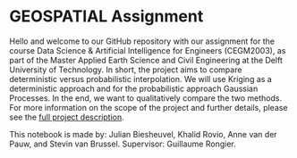 # GEOSPATIAL Assignment

Hello and welcome to our GitHub repository with our assignment for the course Data Science & Artificial Intelligence for Engineers (CEGM2003), as part of the Master Applied Earth Science and Civil Engineering at the Delft University of Technology. In short, the project aims to compare deterministic versus probabilistic interpolation. We will use Kriging as a deterministic approach and for the probabilistic approach Gaussian Processes. In the end, we want to qualitatively compare the two methods. For more information on the scope of the project and further details, please see the [full project description](https://surfdrive.surf.nl/files/index.php/s/HVIy8Y2Yg6mLorB/download?path=%2F&files=GEOSPATIAL__Exploring%20the%20effect%20of%20different%20formulations%20of%20Gaussian%20processes%20on%20spatial%20predictions.pdf).

This notebook is made by: Julian Biesheuvel, Khalid Rovio, Anne van der Pauw, and Stevin van Brussel. Supervisor: Guillaume Rongier.
